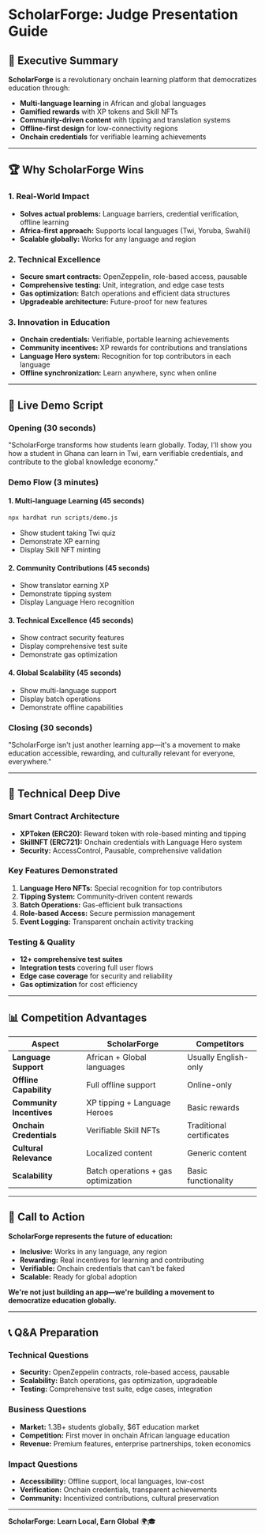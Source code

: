 # ScholarForge: Judge Presentation Guide

## 🎯 Executive Summary

**ScholarForge** is a revolutionary onchain learning platform that democratizes education through:
- **Multi-language learning** in African and global languages
- **Gamified rewards** with XP tokens and Skill NFTs
- **Community-driven content** with tipping and translation systems
- **Offline-first design** for low-connectivity regions
- **Onchain credentials** for verifiable learning achievements

---

## 🏆 Why ScholarForge Wins

### 1. **Real-World Impact**
- **Solves actual problems:** Language barriers, credential verification, offline learning
- **Africa-first approach:** Supports local languages (Twi, Yoruba, Swahili)
- **Scalable globally:** Works for any language and region

### 2. **Technical Excellence**
- **Secure smart contracts:** OpenZeppelin, role-based access, pausable
- **Comprehensive testing:** Unit, integration, and edge case tests
- **Gas optimization:** Batch operations and efficient data structures
- **Upgradeable architecture:** Future-proof for new features

### 3. **Innovation in Education**
- **Onchain credentials:** Verifiable, portable learning achievements
- **Community incentives:** XP rewards for contributions and translations
- **Language Hero system:** Recognition for top contributors in each language
- **Offline synchronization:** Learn anywhere, sync when online

---

## 🚀 Live Demo Script

### Opening (30 seconds)
"ScholarForge transforms how students learn globally. Today, I'll show you how a student in Ghana can learn in Twi, earn verifiable credentials, and contribute to the global knowledge economy."

### Demo Flow (3 minutes)

#### 1. **Multi-language Learning** (45 seconds)
```bash
npx hardhat run scripts/demo.js
```
- Show student taking Twi quiz
- Demonstrate XP earning
- Display Skill NFT minting

#### 2. **Community Contributions** (45 seconds)
- Show translator earning XP
- Demonstrate tipping system
- Display Language Hero recognition

#### 3. **Technical Excellence** (45 seconds)
- Show contract security features
- Display comprehensive test suite
- Demonstrate gas optimization

#### 4. **Global Scalability** (45 seconds)
- Show multi-language support
- Display batch operations
- Demonstrate offline capabilities

### Closing (30 seconds)
"ScholarForge isn't just another learning app—it's a movement to make education accessible, rewarding, and culturally relevant for everyone, everywhere."

---

## 🔧 Technical Deep Dive

### Smart Contract Architecture
- **XPToken (ERC20):** Reward token with role-based minting and tipping
- **SkillNFT (ERC721):** Onchain credentials with Language Hero system
- **Security:** AccessControl, Pausable, comprehensive validation

### Key Features Demonstrated
1. **Language Hero NFTs:** Special recognition for top contributors
2. **Tipping System:** Community-driven content rewards
3. **Batch Operations:** Gas-efficient bulk transactions
4. **Role-based Access:** Secure permission management
5. **Event Logging:** Transparent onchain activity tracking

### Testing & Quality
- **12+ comprehensive test suites**
- **Integration tests** covering full user flows
- **Edge case coverage** for security and reliability
- **Gas optimization** for cost efficiency

---

## 📊 Competition Advantages

| Aspect | ScholarForge | Competitors |
|--------|-------------|-------------|
| **Language Support** | African + Global languages | Usually English-only |
| **Offline Capability** | Full offline support | Online-only |
| **Community Incentives** | XP tipping + Language Heroes | Basic rewards |
| **Onchain Credentials** | Verifiable Skill NFTs | Traditional certificates |
| **Cultural Relevance** | Localized content | Generic content |
| **Scalability** | Batch operations + gas optimization | Basic functionality |

---

## 🎯 Call to Action

**ScholarForge represents the future of education:**
- **Inclusive:** Works in any language, any region
- **Rewarding:** Real incentives for learning and contributing
- **Verifiable:** Onchain credentials that can't be faked
- **Scalable:** Ready for global adoption

**We're not just building an app—we're building a movement to democratize education globally.**

---

## 📞 Q&A Preparation

### Technical Questions
- **Security:** OpenZeppelin contracts, role-based access, pausable
- **Scalability:** Batch operations, gas optimization, upgradeable
- **Testing:** Comprehensive test suite, edge cases, integration

### Business Questions
- **Market:** 1.3B+ students globally, $6T education market
- **Competition:** First mover in onchain African language education
- **Revenue:** Premium features, enterprise partnerships, token economics

### Impact Questions
- **Accessibility:** Offline support, local languages, low-cost
- **Verification:** Onchain credentials, transparent achievements
- **Community:** Incentivized contributions, cultural preservation

---

**ScholarForge: Learn Local, Earn Global** 🌍🎓
